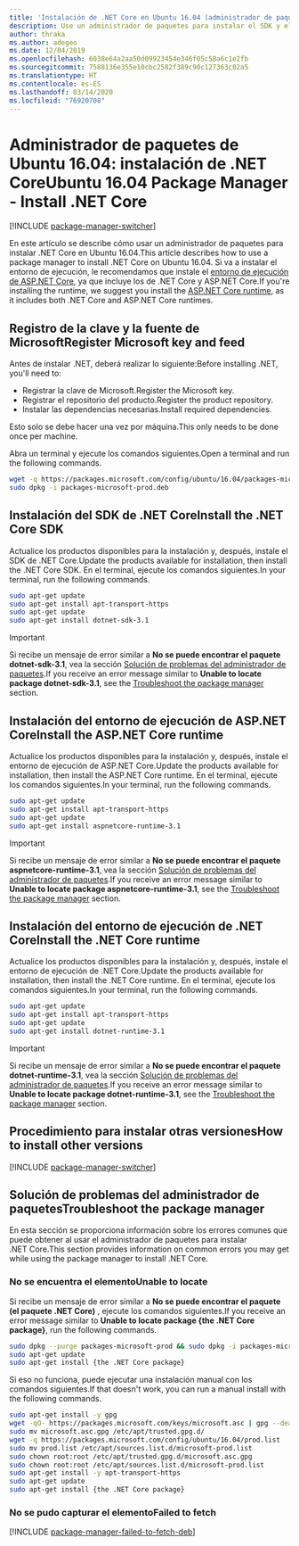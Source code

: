 ```yaml
---
title: 'Instalación de .NET Core en Ubuntu 16.04 (administrador de paquetes): .NET Core'
description: Use un administrador de paquetes para instalar el SDK y el entorno de ejecución de .NET Core en Ubuntu 16.04.
author: thraka
ms.author: adegeo
ms.date: 12/04/2019
ms.openlocfilehash: 6038e64a2aa50d09923454e346f05c58a6c1e2fb
ms.sourcegitcommit: 7588136e355e10cbc2582f389c90c127363c02a5
ms.translationtype: HT
ms.contentlocale: es-ES
ms.lasthandoff: 03/14/2020
ms.locfileid: "76920708"
---
```

# <a name="ubuntu-1604-package-manager---install-net-core"></a><span data-ttu-id="788f7-103">Administrador de paquetes de Ubuntu 16.04: instalación de .NET Core</span><span class="sxs-lookup"><span data-stu-id="788f7-103">Ubuntu 16.04 Package Manager - Install .NET Core</span></span>

[!INCLUDE [package-manager-switcher](./includes/package-manager-switcher.md)]

<span data-ttu-id="788f7-104">En este artículo se describe cómo usar un administrador de paquetes para instalar .NET Core en Ubuntu 16.04.</span><span class="sxs-lookup"><span data-stu-id="788f7-104">This article describes how to use a package manager to install .NET Core on Ubuntu 16.04.</span></span> <span data-ttu-id="788f7-105">Si va a instalar el entorno de ejecución, le recomendamos que instale el [entorno de ejecución de ASP.NET Core](#install-the-aspnet-core-runtime), ya que incluye los de .NET Core y ASP.NET Core.</span><span class="sxs-lookup"><span data-stu-id="788f7-105">If you're installing the runtime, we suggest you install the [ASP.NET Core runtime](#install-the-aspnet-core-runtime), as it includes both .NET Core and ASP.NET Core runtimes.</span></span>

## <a name="register-microsoft-key-and-feed"></a><span data-ttu-id="788f7-106">Registro de la clave y la fuente de Microsoft</span><span class="sxs-lookup"><span data-stu-id="788f7-106">Register Microsoft key and feed</span></span>

<span data-ttu-id="788f7-107">Antes de instalar .NET, deberá realizar lo siguiente:</span><span class="sxs-lookup"><span data-stu-id="788f7-107">Before installing .NET, you'll need to:</span></span>

- <span data-ttu-id="788f7-108">Registrar la clave de Microsoft.</span><span class="sxs-lookup"><span data-stu-id="788f7-108">Register the Microsoft key.</span></span>
- <span data-ttu-id="788f7-109">Registrar el repositorio del producto.</span><span class="sxs-lookup"><span data-stu-id="788f7-109">Register the product repository.</span></span>
- <span data-ttu-id="788f7-110">Instalar las dependencias necesarias.</span><span class="sxs-lookup"><span data-stu-id="788f7-110">Install required dependencies.</span></span>

<span data-ttu-id="788f7-111">Esto solo se debe hacer una vez por máquina.</span><span class="sxs-lookup"><span data-stu-id="788f7-111">This only needs to be done once per machine.</span></span>

<span data-ttu-id="788f7-112">Abra un terminal y ejecute los comandos siguientes.</span><span class="sxs-lookup"><span data-stu-id="788f7-112">Open a terminal and run the following commands.</span></span>

```bash
wget -q https://packages.microsoft.com/config/ubuntu/16.04/packages-microsoft-prod.deb -O packages-microsoft-prod.deb
sudo dpkg -i packages-microsoft-prod.deb
```

## <a name="install-the-net-core-sdk"></a><span data-ttu-id="788f7-113">Instalación del SDK de .NET Core</span><span class="sxs-lookup"><span data-stu-id="788f7-113">Install the .NET Core SDK</span></span>

<span data-ttu-id="788f7-114">Actualice los productos disponibles para la instalación y, después, instale el SDK de .NET Core.</span><span class="sxs-lookup"><span data-stu-id="788f7-114">Update the products available for installation, then install the .NET Core SDK.</span></span> <span data-ttu-id="788f7-115">En el terminal, ejecute los comandos siguientes.</span><span class="sxs-lookup"><span data-stu-id="788f7-115">In your terminal, run the following commands.</span></span>

```bash
sudo apt-get update
sudo apt-get install apt-transport-https
sudo apt-get update
sudo apt-get install dotnet-sdk-3.1
```

> [!IMPORTANT]
> <span data-ttu-id="788f7-116">Si recibe un mensaje de error similar a **No se puede encontrar el paquete dotnet-sdk-3.1**, vea la sección [Solución de problemas del administrador de paquetes](#troubleshoot-the-package-manager).</span><span class="sxs-lookup"><span data-stu-id="788f7-116">If you receive an error message similar to **Unable to locate package dotnet-sdk-3.1**, see the [Troubleshoot the package manager](#troubleshoot-the-package-manager) section.</span></span>

## <a name="install-the-aspnet-core-runtime"></a><span data-ttu-id="788f7-117">Instalación del entorno de ejecución de ASP.NET Core</span><span class="sxs-lookup"><span data-stu-id="788f7-117">Install the ASP.NET Core runtime</span></span>

<span data-ttu-id="788f7-118">Actualice los productos disponibles para la instalación y, después, instale el entorno de ejecución de ASP.NET Core.</span><span class="sxs-lookup"><span data-stu-id="788f7-118">Update the products available for installation, then install the ASP.NET Core runtime.</span></span> <span data-ttu-id="788f7-119">En el terminal, ejecute los comandos siguientes.</span><span class="sxs-lookup"><span data-stu-id="788f7-119">In your terminal, run the following commands.</span></span>

```bash
sudo apt-get update
sudo apt-get install apt-transport-https
sudo apt-get update
sudo apt-get install aspnetcore-runtime-3.1
```

> [!IMPORTANT]
> <span data-ttu-id="788f7-120">Si recibe un mensaje de error similar a **No se puede encontrar el paquete aspnetcore-runtime-3.1**, vea la sección [Solución de problemas del administrador de paquetes](#troubleshoot-the-package-manager).</span><span class="sxs-lookup"><span data-stu-id="788f7-120">If you receive an error message similar to **Unable to locate package aspnetcore-runtime-3.1**, see the [Troubleshoot the package manager](#troubleshoot-the-package-manager) section.</span></span>

## <a name="install-the-net-core-runtime"></a><span data-ttu-id="788f7-121">Instalación del entorno de ejecución de .NET Core</span><span class="sxs-lookup"><span data-stu-id="788f7-121">Install the .NET Core runtime</span></span>

<span data-ttu-id="788f7-122">Actualice los productos disponibles para la instalación y, después, instale el entorno de ejecución de .NET Core.</span><span class="sxs-lookup"><span data-stu-id="788f7-122">Update the products available for installation, then install the .NET Core runtime.</span></span> <span data-ttu-id="788f7-123">En el terminal, ejecute los comandos siguientes.</span><span class="sxs-lookup"><span data-stu-id="788f7-123">In your terminal, run the following commands.</span></span>

```bash
sudo apt-get update
sudo apt-get install apt-transport-https
sudo apt-get update
sudo apt-get install dotnet-runtime-3.1
```

> [!IMPORTANT]
> <span data-ttu-id="788f7-124">Si recibe un mensaje de error similar a **No se puede encontrar el paquete dotnet-runtime-3.1**, vea la sección [Solución de problemas del administrador de paquetes](#troubleshoot-the-package-manager).</span><span class="sxs-lookup"><span data-stu-id="788f7-124">If you receive an error message similar to **Unable to locate package dotnet-runtime-3.1**, see the [Troubleshoot the package manager](#troubleshoot-the-package-manager) section.</span></span>

## <a name="how-to-install-other-versions"></a><span data-ttu-id="788f7-125">Procedimiento para instalar otras versiones</span><span class="sxs-lookup"><span data-stu-id="788f7-125">How to install other versions</span></span>

[!INCLUDE [package-manager-switcher](./includes/package-manager-heading-hack-pkgname.md)]

## <a name="troubleshoot-the-package-manager"></a><span data-ttu-id="788f7-126">Solución de problemas del administrador de paquetes</span><span class="sxs-lookup"><span data-stu-id="788f7-126">Troubleshoot the package manager</span></span>

<span data-ttu-id="788f7-127">En esta sección se proporciona información sobre los errores comunes que puede obtener al usar el administrador de paquetes para instalar .NET Core.</span><span class="sxs-lookup"><span data-stu-id="788f7-127">This section provides information on common errors you may get while using the package manager to install .NET Core.</span></span>

### <a name="unable-to-locate"></a><span data-ttu-id="788f7-128">No se encuentra el elemento</span><span class="sxs-lookup"><span data-stu-id="788f7-128">Unable to locate</span></span>

<span data-ttu-id="788f7-129">Si recibe un mensaje de error similar a **No se puede encontrar el paquete (el paquete .NET Core)** , ejecute los comandos siguientes.</span><span class="sxs-lookup"><span data-stu-id="788f7-129">If you receive an error message similar to **Unable to locate package {the .NET Core package}**, run the following commands.</span></span>

```bash
sudo dpkg --purge packages-microsoft-prod && sudo dpkg -i packages-microsoft-prod.deb
sudo apt-get update
sudo apt-get install {the .NET Core package}
```

<span data-ttu-id="788f7-130">Si eso no funciona, puede ejecutar una instalación manual con los comandos siguientes.</span><span class="sxs-lookup"><span data-stu-id="788f7-130">If that doesn't work, you can run a manual install with the following commands.</span></span>

```bash
sudo apt-get install -y gpg
wget -qO- https://packages.microsoft.com/keys/microsoft.asc | gpg --dearmor -o microsoft.asc.gpg
sudo mv microsoft.asc.gpg /etc/apt/trusted.gpg.d/
wget -q https://packages.microsoft.com/config/ubuntu/16.04/prod.list
sudo mv prod.list /etc/apt/sources.list.d/microsoft-prod.list
sudo chown root:root /etc/apt/trusted.gpg.d/microsoft.asc.gpg
sudo chown root:root /etc/apt/sources.list.d/microsoft-prod.list
sudo apt-get install -y apt-transport-https
sudo apt-get update
sudo apt-get install {the .NET Core package}
```

### <a name="failed-to-fetch"></a><span data-ttu-id="788f7-131">No se pudo capturar el elemento</span><span class="sxs-lookup"><span data-stu-id="788f7-131">Failed to fetch</span></span>

[!INCLUDE [package-manager-failed-to-fetch-deb](includes/package-manager-failed-to-fetch-deb.md)]

